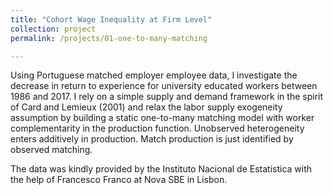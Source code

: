 ```yaml
---
title: "Cohort Wage Inequality at Firm Level"
collection: project
permalink: /projects/01-one-to-many-matching

---
```


Using Portuguese matched employer employee data, I investigate the decrease in return to experience for university educated workers between 1986 and 2017. I rely on a simple supply and demand framework in the spirit of Card and Lemieux (2001) and relax the labor supply exogeneity assumption by building a static one-to-many matching model with worker complementarity in the production function. Unobserved heterogeneity enters additively in production. Match production is just identified by observed matching.   

The data was kindly provided by the Instituto Nacional de Estatistica with the help of Francesco Franco at Nova SBE in Lisbon.
